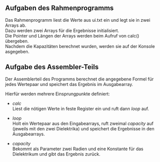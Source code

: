 Aufgaben des Rahmenprogramms
----------------------------

Das Rahmenprogramm liest die Werte aus ui.txt ein und legt sie in zwei Arrays ab.  
Dazu werden zwei Arrays für die Ergebnisse initialisiert.  
Die Pointer und Längen der Arrays werden beim Aufruf von calc() übergeben.  
Nachdem die Kapazitäten berechnet wurden, werden sie auf der Konsole asgegeben.


Aufgabe des Assembler-Teils
------------------------------

Der Assemblerteil des Programms berechnet die angegebene Formel für jedes Wertepaar und speichert das Ergebnis im Ausgabearray.

Hierfür werden mehrere Einsprungpunkte definiert:

- _calc_  
  Liest die nötigen Werte in feste Register ein und ruft dann _loop_ auf.

- _loop_  
  Holt ein Wertepaar aus den Eingabearrays, ruft zweimal _capacity_ auf (jeweils mit den zwei Dielektrika) und speichert die Ergebnisse in den Ausgabearrays.

- _capacity_  
  Bekommt als Parameter zwei Radien und eine Konstante für das Dielektrikum und gibt das Ergebnis zurück.

